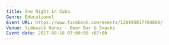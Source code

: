 ```yaml
---
title: One Night in Cuba
Genre: Educationsl
Event URL: https://www.facebook.com/events/128995817704860/
Venue: Sidewalk Hanoi - Beer Bar & Snacks
Event date: 2017-08-18 07:00:00 +07:00
---
```


